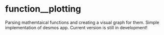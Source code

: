 # function__plotting
Parsing mathemtaical functions and creating a visual graph for them. 
Simple implementation of desmos app. 
Current version is still in development!
